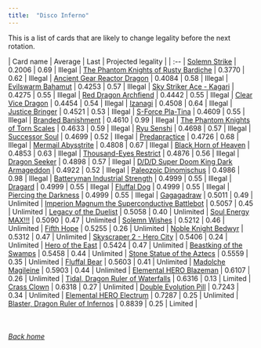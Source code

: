 ```yaml
---
title:  "Disco Inferno"
---
```


This is a list of cards that are likely to change legality before the next rotation.

| Card name | Average | Last | Projected legality |
| :-- |
[Solemn Strike](https://db.ygoprodeck.com/card/?search=Solemn%20Strike) | 0.2006 | 0.69 | Illegal |
[The Phantom Knights of Rusty Bardiche](https://db.ygoprodeck.com/card/?search=The%20Phantom%20Knights%20of%20Rusty%20Bardiche) | 0.3770 | 0.62 | Illegal |
[Ancient Gear Reactor Dragon](https://db.ygoprodeck.com/card/?search=Ancient%20Gear%20Reactor%20Dragon) | 0.4084 | 0.58 | Illegal |
[Evilswarm Bahamut](https://db.ygoprodeck.com/card/?search=Evilswarm%20Bahamut) | 0.4253 | 0.57 | Illegal |
[Sky Striker Ace - Kagari](https://db.ygoprodeck.com/card/?search=Sky%20Striker%20Ace%20-%20Kagari) | 0.4275 | 0.55 | Illegal |
[Red Dragon Archfiend](https://db.ygoprodeck.com/card/?search=Red%20Dragon%20Archfiend) | 0.4442 | 0.55 | Illegal |
[Clear Vice Dragon](https://db.ygoprodeck.com/card/?search=Clear%20Vice%20Dragon) | 0.4454 | 0.54 | Illegal |
[Izanagi](https://db.ygoprodeck.com/card/?search=Izanagi) | 0.4508 | 0.64 | Illegal |
[Justice Bringer](https://db.ygoprodeck.com/card/?search=Justice%20Bringer) | 0.4521 | 0.53 | Illegal |
[S-Force Pla-Tina](https://db.ygoprodeck.com/card/?search=S-Force%20Pla-Tina) | 0.4609 | 0.55 | Illegal |
[Branded Banishment](https://db.ygoprodeck.com/card/?search=Branded%20Banishment) | 0.4610 | 0.99 | Illegal |
[The Phantom Knights of Torn Scales](https://db.ygoprodeck.com/card/?search=The%20Phantom%20Knights%20of%20Torn%20Scales) | 0.4633 | 0.59 | Illegal |
[Ryu Senshi](https://db.ygoprodeck.com/card/?search=Ryu%20Senshi) | 0.4698 | 0.57 | Illegal |
[Successor Soul](https://db.ygoprodeck.com/card/?search=Successor%20Soul) | 0.4699 | 0.52 | Illegal |
[Predapractice](https://db.ygoprodeck.com/card/?search=Predapractice) | 0.4726 | 0.68 | Illegal |
[Mermail Abysstrite](https://db.ygoprodeck.com/card/?search=Mermail%20Abysstrite) | 0.4808 | 0.67 | Illegal |
[Black Horn of Heaven](https://db.ygoprodeck.com/card/?search=Black%20Horn%20of%20Heaven) | 0.4853 | 0.63 | Illegal |
[Thousand-Eyes Restrict](https://db.ygoprodeck.com/card/?search=Thousand-Eyes%20Restrict) | 0.4876 | 0.56 | Illegal |
[Dragon Seeker](https://db.ygoprodeck.com/card/?search=Dragon%20Seeker) | 0.4898 | 0.57 | Illegal |
[D/D/D Super Doom King Dark Armageddon](https://db.ygoprodeck.com/card/?search=D/D/D%20Super%20Doom%20King%20Dark%20Armageddon) | 0.4922 | 0.52 | Illegal |
[Paleozoic Dinomischus](https://db.ygoprodeck.com/card/?search=Paleozoic%20Dinomischus) | 0.4986 | 0.98 | Illegal |
[Batteryman Industrial Strength](https://db.ygoprodeck.com/card/?search=Batteryman%20Industrial%20Strength) | 0.4999 | 0.55 | Illegal |
[Dragard](https://db.ygoprodeck.com/card/?search=Dragard) | 0.4999 | 0.55 | Illegal |
[Fluffal Dog](https://db.ygoprodeck.com/card/?search=Fluffal%20Dog) | 0.4999 | 0.55 | Illegal |
[Piercing the Darkness](https://db.ygoprodeck.com/card/?search=Piercing%20the%20Darkness) | 0.4999 | 0.55 | Illegal |
[Gagagadraw](https://db.ygoprodeck.com/card/?search=Gagagadraw) | 0.5011 | 0.49 | Unlimited |
[Imperion Magnum the Superconductive Battlebot](https://db.ygoprodeck.com/card/?search=Imperion%20Magnum%20the%20Superconductive%20Battlebot) | 0.5057 | 0.45 | Unlimited |
[Legacy of the Duelist](https://db.ygoprodeck.com/card/?search=Legacy%20of%20the%20Duelist) | 0.5058 | 0.40 | Unlimited |
[Soul Energy MAX!!!](https://db.ygoprodeck.com/card/?search=Soul%20Energy%20MAX!!!) | 0.5090 | 0.47 | Unlimited |
[Solemn Wishes](https://db.ygoprodeck.com/card/?search=Solemn%20Wishes) | 0.5212 | 0.46 | Unlimited |
[Fifth Hope](https://db.ygoprodeck.com/card/?search=Fifth%20Hope) | 0.5255 | 0.26 | Unlimited |
[Noble Knight Bedwyr](https://db.ygoprodeck.com/card/?search=Noble%20Knight%20Bedwyr) | 0.5312 | 0.47 | Unlimited |
[Skyscraper 2 - Hero City](https://db.ygoprodeck.com/card/?search=Skyscraper%202%20-%20Hero%20City) | 0.5406 | 0.24 | Unlimited |
[Hero of the East](https://db.ygoprodeck.com/card/?search=Hero%20of%20the%20East) | 0.5424 | 0.47 | Unlimited |
[Beastking of the Swamps](https://db.ygoprodeck.com/card/?search=Beastking%20of%20the%20Swamps) | 0.5458 | 0.44 | Unlimited |
[Stone Statue of the Aztecs](https://db.ygoprodeck.com/card/?search=Stone%20Statue%20of%20the%20Aztecs) | 0.5559 | 0.35 | Unlimited |
[Fluffal Bear](https://db.ygoprodeck.com/card/?search=Fluffal%20Bear) | 0.5603 | 0.41 | Unlimited |
[Madolche Magileine](https://db.ygoprodeck.com/card/?search=Madolche%20Magileine) | 0.5903 | 0.44 | Unlimited |
[Elemental HERO Blazeman](https://db.ygoprodeck.com/card/?search=Elemental%20HERO%20Blazeman) | 0.6107 | 0.26 | Unlimited |
[Tidal, Dragon Ruler of Waterfalls](https://db.ygoprodeck.com/card/?search=Tidal,%20Dragon%20Ruler%20of%20Waterfalls) | 0.6316 | 0.13 | Limited |
[Crass Clown](https://db.ygoprodeck.com/card/?search=Crass%20Clown) | 0.6318 | 0.27 | Unlimited |
[Double Evolution Pill](https://db.ygoprodeck.com/card/?search=Double%20Evolution%20Pill) | 0.7243 | 0.34 | Unlimited |
[Elemental HERO Electrum](https://db.ygoprodeck.com/card/?search=Elemental%20HERO%20Electrum) | 0.7287 | 0.25 | Unlimited |
[Blaster, Dragon Ruler of Infernos](https://db.ygoprodeck.com/card/?search=Blaster,%20Dragon%20Ruler%20of%20Infernos) | 0.8839 | 0.25 | Limited |

<br>

###### [Back home](index)